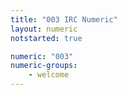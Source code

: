 ```yaml
---
title: "003 IRC Numeric"
layout: numeric
notstarted: true

numeric: "003"
numeric-groups:
    - welcome
---
```

